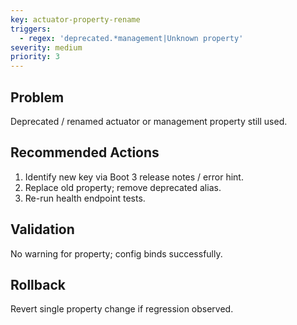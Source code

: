 ```yaml
---
key: actuator-property-rename
triggers:
  - regex: 'deprecated.*management|Unknown property'
severity: medium
priority: 3
---
```

## Problem
Deprecated / renamed actuator or management property still used.
## Recommended Actions
1. Identify new key via Boot 3 release notes / error hint.
2. Replace old property; remove deprecated alias.
3. Re-run health endpoint tests.
## Validation
No warning for property; config binds successfully.
## Rollback
Revert single property change if regression observed.
